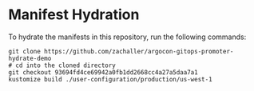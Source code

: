 # Manifest Hydration

To hydrate the manifests in this repository, run the following commands:

```shell
git clone https://github.com/zachaller/argocon-gitops-promoter-hydrate-demo
# cd into the cloned directory
git checkout 93694fd4ce69942a0fb1dd2668cc4a27a5daa7a1
kustomize build ./user-configuration/production/us-west-1
```

